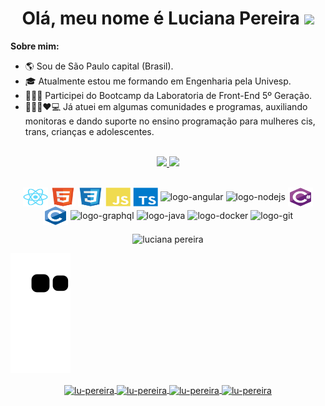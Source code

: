 
<h1 align="center">
  Olá, meu nome é Luciana Pereira
  <img src="https://media.giphy.com/media/hvRJCLFzcasrR4ia7z/giphy.gif" width="28">
</h1>

**Sobre mim:**
- 🌎 Sou de São Paulo capital (Brasil).
- 🎓 Atualmente estou me formando em Engenharia pela Univesp.
- 👩🏾‍💻 Participei do Bootcamp da Laboratoria de Front-End 5º Geração.
- 👩🏾‍💻❤️💻 Já atuei em algumas comunidades e programas, auxiliando monitoras e dando suporte no ensino programação para mulheres cis, trans, crianças e adolescentes.

<center>
  <p align="center"><br>
    <a href="https://github.com/luciana-pereira">
      <img height="180em" src=https://github-readme-stats.vercel.app/api?username=luciana-pereira&count_private=true&include_all_commits=true&show_icons=true&theme=radical>
      <img height="180em" src=https://github-readme-stats.vercel.app/api/top-langs/?username=luciana-pereira&show_icons=true&theme=radical&layout=compact>
    </a>
  </p>
</center>

<p align="center"><br>
  <img align="center" alt="logo-react" height="30" width="40" src="https://raw.githubusercontent.com/devicons/devicon/master/icons/react/react-original.svg" />
  <img align="center" alt="logo-HTML" height="30" width="40" src="https://raw.githubusercontent.com/devicons/devicon/master/icons/html5/html5-original.svg" />
  <img align="center" alt="logo-CSS3" height="30" width="40" src="https://raw.githubusercontent.com/devicons/devicon/master/icons/css3/css3-original.svg" />
  <img align="center" alt="logo-javascript" height="30" width="40" src="https://raw.githubusercontent.com/devicons/devicon/master/icons/javascript/javascript-plain.svg" />
  <img align="center" alt="logo-javascript" height="30" width="40" src="https://raw.githubusercontent.com/devicons/devicon/master/icons/typescript/typescript-plain.svg" />
  <img align="center" alt="logo-angular" height="30" width="40" src="https://www.vectorlogo.zone/logos/angular/angular-icon.svg" />
  <img align="center" alt="logo-nodejs" height="30" width="40" src="https://www.vectorlogo.zone/logos/nodejs/nodejs-icon.svg" />
  <img align="center" alt="logo-csharp" height="30" width="40" src="https://raw.githubusercontent.com/devicons/devicon/master/icons/csharp/csharp-original.svg" />
  <img align="center" alt="logo-csharp" height="30" width="40" src="https://raw.githubusercontent.com/devicons/devicon/master/icons/c/c-original.svg" />
  <img align="center" alt="logo-graphql" height="30" width="40" src="https://www.vectorlogo.zone/logos/graphql/graphql-icon.svg" />
  <img align="center" alt="logo-java" height="30" width="40" src="https://www.vectorlogo.zone/logos/java/java-icon.svg" />
  <img align="center" alt="logo-docker" height="40" width="40" src="https://www.vectorlogo.zone/logos/docker/docker-icon.svg" />
  <img align="center" alt="logo-git" height="30" width="40" src="https://www.vectorlogo.zone/logos/git-scm/git-scm-icon.svg" />
</p>
 
<p align="center">
  <img src="http://github-readme-streak-stats.herokuapp.com?user=luciana-pereira&theme=radical" alt="luciana pereira" />
</p>

![Snake animation](https://github.com/luciana-pereira/luciana-pereira/blob/output/github-contribution-grid-snake.svg)

<p align="center">
  <a href="https://www.linkedin.com/in/lucianapereiras" target="_blank">
    <img  height="40" src="https://cdn.jsdelivr.net/npm/simple-icons@3.0.1/icons/linkedin.svg" alt="lu-pereira" align="center"/>
  </a>
  <a href="https://www.facebook.com/luciana.pereira.35762241" target="_blank">
    <img height="40" src="https://cdn.jsdelivr.net/npm/simple-icons@3.0.1/icons/facebook.svg" alt="lu-pereira" align="center"/>
  </a>
  <a href="https://www.instagram.com/dev.lupereira" target="_blank">
    <img height="40" src="https://cdn.jsdelivr.net/npm/simple-icons@3.0.1/icons/instagram.svg" alt="lu-pereira" align="center"/>
  </a>
  <a href="https://twitter.com/LuPereiraDev" target="_blank">
    <img height="40" src="https://cdn.jsdelivr.net/npm/simple-icons@3.0.1/icons/twitter.svg" alt="lu-pereira" align="center"/>
  </a>
</p>

